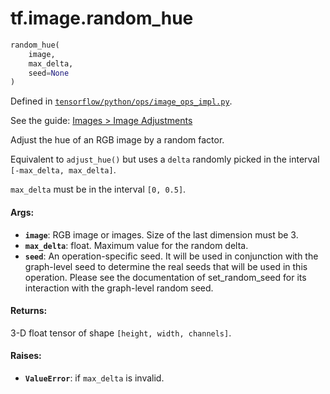 <div itemscope itemtype="http://developers.google.com/ReferenceObject">
<meta itemprop="name" content="tf.image.random_hue" />
</div>

# tf.image.random_hue

``` python
random_hue(
    image,
    max_delta,
    seed=None
)
```



Defined in [`tensorflow/python/ops/image_ops_impl.py`](https://www.tensorflow.org/code/tensorflow/python/ops/image_ops_impl.py).

See the guide: [Images > Image Adjustments](../../../../api_guides/python/image.md#Image_Adjustments)

Adjust the hue of an RGB image by a random factor.

Equivalent to `adjust_hue()` but uses a `delta` randomly
picked in the interval `[-max_delta, max_delta]`.

`max_delta` must be in the interval `[0, 0.5]`.

#### Args:

* <b>`image`</b>: RGB image or images. Size of the last dimension must be 3.
* <b>`max_delta`</b>: float.  Maximum value for the random delta.
* <b>`seed`</b>: An operation-specific seed. It will be used in conjunction
    with the graph-level seed to determine the real seeds that will be
    used in this operation. Please see the documentation of
    set_random_seed for its interaction with the graph-level random seed.


#### Returns:

  3-D float tensor of shape `[height, width, channels]`.


#### Raises:

* <b>`ValueError`</b>: if `max_delta` is invalid.
